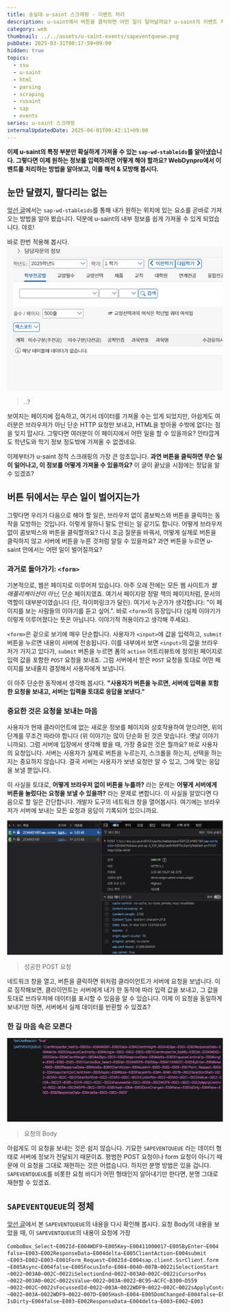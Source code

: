 ```yaml
---
title: 숭실대 u-saint 스크래핑 - 이벤트 처리
description: u-saint에서 버튼을 클릭하면 어떤 일이 일어날까요? u-saint의 이벤트 처리 방법을 알아봅니다.
category: web
thumbnail: ../../assets/u-saint-events/sapeventqueue.png
pubDate: 2025-03-31T00:17:59+09:00
hidden: true
topics:
  - ssu
  - u-saint
  - html
  - parsing
  - scraping
  - rusaint
  - sap
  - events
series: u-saint 스크래핑
internalUpdatedDate: 2025-04-01T00:42:11+09:00
---
```


**이제 u-saint의 특정 부분만 확실하게 가져올 수 있는 `sap-wd-stableids`를 알아냈습니다. 그렇다면 이제 원하는 정보를 입력하려면 어떻게 해야 할까요? WebDynpro에서 이벤트를 처리하는 방법을 알아보고, 이를 해석 & 모방해 봅시다.**

## 눈만 달렸지, 팔다리는 없는

[앞선 글](/post/u-saint-events/)에서는 `sap-wd-stableids`를 통해 내가 원하는 위치에 있는 요소를 곧바로 가져오는 방법을 알아 봤습니다. 덕분에 u-saint의 내부 정보를 쉽게 가져올 수 있게 되었습니다. 야호!

바로 한번 적용해 봅시다.
![강의시간표 페이지](../../assets/u-saint-events/empty-timetables.png)

> ..?

보여지는 페이지에 접속하고, 여기서 데이터를 가져올 수는 있게 되었지만, 아쉽게도 여러분은 브라우저가 아닌 단순 HTTP 요청만 보내고, HTML을 받아올 수밖에 없다는 점을 잊지 맙시다. 그렇다면 여러분이 이 페이지에서 어떤 일을 할 수 있을까요? 안타깝게도 학년도와 학기 정보 정도밖에 가져올 수 없겠네요.

이제부터가 u-saint 정적 스크래핑의 가장 큰 암초입니다. **과연 버튼을 클릭하면 무슨 일이 일어나고, 이 정보를 어떻게 가져올 수 있을까요?** 이 글이 끝났을 시점에는 정답을 알 수 있겠죠?

## 버튼 뒤에서는 무슨 일이 벌어지는가

그렇다면 우리가 다음으로 해야 할 일은, 브라우저 없이 콤보박스와 버튼을 클릭하는 동작을 모방하는 것입니다. 이렇게 말하니 말도 안되는 일 같기도 합니다. 어떻게 브라우저 없이 콤보박스와 버튼을 클릭할까요? 다시 조금 질문을 바꿔서, 어떻게 실제로 버튼을 클릭하지 않고 서버에 버튼을 누른 것처럼 알릴 수 있을까요? 과연 버튼을 누르면 u-saint 안에서는 어떤 일이 벌어질까요?

### 과거로 돌아가기: `<form>`

기본적으로, 웹은 페이지로 이루어져 있습니다. 아주 오래 전에는 모든 웹 사이트가 _웹 애플리케이션이 아닌,_ 단순 페이지였죠. 여기서 페이지랑 정말 책의 페이지처럼, 문서의 역할이 대부분이였습니다 (단, 하이퍼링크가 달린). 여기서 누군가가 생각합니다: "이 페이지를 보는 사람들의 이야기를 듣고 싶어.". 바로 `<form>`의 등장입니다 (실제 이야기가 이렇게 이루어졌다는 뜻은 아닙니다. 이야기적 허용이라고 생각해 주세요).

`<form>`은 겉으로 보기에 매우 단순합니다. 사용자가 `<input>`에 값을 입력하고, `submit` 버튼을 누르면 내용이 서버에 전송됩니다. 이를 내부에서 보면 `<input>`의 값을 브라우저가 가지고 있다가, `submit` 버튼을 누르면 폼의 `action` 어트리뷰트에 정의된 페이지로 입력 값을 포함한 `POST` 요청을 보내죠. 그럼 서버에서 받은 `POST` 요청을 토대로 어떤 페이지를 보내줄지 결정해서 사용자에게 보냅니다.

이 아주 단순한 동작에서 생각해 봅시다. **"사용자가 버튼을 누르면, 서버에 입력을 포함한 요청을 보내고, 서버는 입력을 토대로 응답을 보낸다."**

### 중요한 것은 요청을 보내는 마음

사용자가 현재 클라이언트에 없는 새로운 정보를 페이지와 상호작용하여 얻으려면, 위의 단계를 무조건 따라야 합니다 (위 이야기는 많이 단순화 된 것은 맞습니다. 옛날 이야기니까요). 그럼 서버에 입장에서 생각해 봤을 때, 가장 중요한 것은 뭘까요? 바로 사용자의 요청입니다. 서버는 사용자가 실제로 버튼을 누르는지, 스크롤을 하는지, 선택을 하는지는 중요하지 않습니다. 결국 서버는 사용자가 보낸 요청만 알 수 있고, 그에 맞는 응답을 보낼 뿐입니다.

이 사실을 토대로, **어떻게 브라우저 없이 버튼을 누를까?** 라는 문제는 **어떻게 서버에게 버튼을 눌렀다는 요청을 보낼 수 있을까?** 라는 문제로 변합니다. 이 사실을 알았다면 다음으로 할 일은 간단합니다. 개발자 도구의 네트워크 창을 열어봅시다. 여기에는 브라우저가 서버에 보내는 모든 요청과 응답이 기록되어 있으니까요.

![POST 요청](../../assets/u-saint-events/post-request.png)

> 성공한 POST 요청

네트워크 창을 열고, 버튼을 클릭하면 위처럼 클라이언트가 서버에 요청을 보냅니다. 이로 짐작해보면, 클라이언트는 서버에게 내가 한 동작에 따라 입력 값을 보내고, 그 값을 토대로 브라우저에 데이터를 표시할 수 있음을 알 수 있습니다. 이제 이 요청을 동일하게 보내기만 하면, 서버에서 실제 데이터를 반환할 수 있겠죠?

### 한 길 마음 속은 모른다

![Event Body](../../assets/u-saint-events/sapeventqueue.png)

> 요청의 Body

아쉽게도 이 요청을 보내는 것은 쉽지 않습니다. 기묘한 `SAPEVENTQUEUE` 라는 데이터 형태로 서버에 정보가 전달되기 때문이죠. 평범한 POST 요청이나 form 요청이 아니기 때문에 이 요청을 그대로 재현하는 것은 어렵습니다.
하지만 분명 방법은 있을 겁니다. `SAPEVENTQUEUE`를 비롯한 요청 바디가 어떤 형태인지 알아내기만 한다면, 분명 그대로 재현할 수 있겠죠.

## `SAPEVENTQUEUE`의 정체

[앞선 글](/post/u-saint-the-hard-parts)에서 본 `SAPEVENTQUEUE`의 내용을 다시 확인해 봅시다. 요청 Body의 내용을 보았을 때, 이 `SAPEVENTQUEUE`의 내용이 요청에 가장

```
ComboBox_Select~E002Id~E004WDF9~E005Key~E00411000017~E005ByEnter~E004
false~E003~E002ResponseData~E004delta~E005ClientAction~E004submit
~E003~E002~E003~E001Form_Request~E002Id~E004sap.client.SsrClient.form
~E005Async~E004false~E005FocusInfo~E004~0040~007B~0022iSelectionStart
~0022~003A0~002C~0022iSelectionEnd~0022~003A0~002C~0022iCursorPos
~0022~003A0~002C~0022sValue~0022~003A~0022~BC95~ACFC~B300~D559
~0022~002C~0022sFocussedId~0022~003A~0022WDF9~0022~002C~0022sApplyControlId
~0022~003A~0022WDF9~0022~007D~E005Hash~E004~E005DomChanged~E004false~E005
IsDirty~E004false~E003~E002ResponseData~E004delta~E003~E002~E003
```
